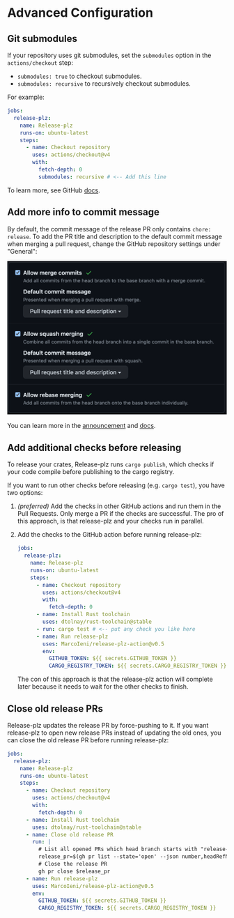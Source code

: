 # Advanced Configuration

## Git submodules

If your repository uses git submodules, set the `submodules` option in the `actions/checkout` step:

- `submodules: true` to checkout submodules.
- `submodules: recursive` to recursively checkout submodules.

For example:

```yaml
jobs:
  release-plz:
    name: Release-plz
    runs-on: ubuntu-latest
    steps:
      - name: Checkout repository
        uses: actions/checkout@v4
        with:
          fetch-depth: 0
          submodules: recursive # <-- Add this line
```

To learn more, see GitHub [docs](https://github.com/actions/checkout/).

## Add more info to commit message

By default, the commit message of the release PR only contains `chore: release`.
To add the PR title and description to the default commit message when merging a pull request,
change the GitHub repository settings under "General":

![pr settings](../assets/pr_settings.png)

You can learn more in the
[announcement](https://github.blog/changelog/2022-08-23-new-options-for-controlling-the-default-commit-message-when-merging-a-pull-request/)
and
[docs](https://docs.github.com/en/repositories/configuring-branches-and-merges-in-your-repository/configuring-pull-request-merges/configuring-commit-squashing-for-pull-requests).

## Add additional checks before releasing

To release your crates, Release-plz runs `cargo publish`, which checks if your code
compile before publishing to the cargo registry.

If you want to run other checks before releasing (e.g. `cargo test`), you have two options:

1. *(preferred)* Add the checks in other GitHub actions and run them in the Pull Requests.
   Only merge a PR if the checks are successful.
   The pro of this approach, is that release-plz and your checks run in parallel.
2. Add the checks to the GitHub action before running release-plz:

   ```yml
   jobs:
     release-plz:
       name: Release-plz
       runs-on: ubuntu-latest
       steps:
         - name: Checkout repository
           uses: actions/checkout@v4
           with:
             fetch-depth: 0
         - name: Install Rust toolchain
           uses: dtolnay/rust-toolchain@stable
         - run: cargo test # <-- put any check you like here
         - name: Run release-plz
           uses: MarcoIeni/release-plz-action@v0.5
           env:
             GITHUB_TOKEN: ${{ secrets.GITHUB_TOKEN }}
             CARGO_REGISTRY_TOKEN: ${{ secrets.CARGO_REGISTRY_TOKEN }}
   ```

   The con of this approach is that the release-plz action will complete later
   because it needs to wait for the other checks to finish.

## Close old release PRs

Release-plz updates the release PR by force-pushing to it.
If you want release-plz to open new release PRs instead of updating the old ones,
you can close the old release PR before running release-plz:

```yml
jobs:
  release-plz:
    name: Release-plz
    runs-on: ubuntu-latest
    steps:
      - name: Checkout repository
        uses: actions/checkout@v4
        with:
          fetch-depth: 0
      - name: Install Rust toolchain
        uses: dtolnay/rust-toolchain@stable
      - name: Close old release PR
        run: |
          # List all opened PRs which head branch starts with "release-plz-"
          release_pr=$(gh pr list --state='open' --json number,headRefName --jq '.[] | select(.headRefName | startswith("release-plz-")) | .number')
          # Close the release PR
          gh pr close $release_pr
      - name: Run release-plz
        uses: MarcoIeni/release-plz-action@v0.5
        env:
          GITHUB_TOKEN: ${{ secrets.GITHUB_TOKEN }}
          CARGO_REGISTRY_TOKEN: ${{ secrets.CARGO_REGISTRY_TOKEN }}
```
